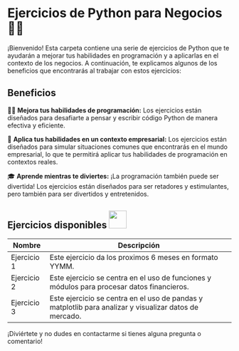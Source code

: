 # Ejercicios de Python para Negocios 🐍💼

¡Bienvenido! Esta carpeta contiene una serie de ejercicios de Python que te ayudarán a mejorar tus habilidades en programación y a aplicarlas en el contexto de los negocios. A continuación, te explicamos algunos de los beneficios que encontrarás al trabajar con estos ejercicios:

## Beneficios

👨‍💻 **Mejora tus habilidades de programación:** Los ejercicios están diseñados para desafiarte a pensar y escribir código Python de manera efectiva y eficiente.

💼 **Aplica tus habilidades en un contexto empresarial:** Los ejercicios están diseñados para simular situaciones comunes que encontrarás en el mundo empresarial, lo que te permitirá aplicar tus habilidades de programación en contextos reales.

🎓 **Aprende mientras te diviertes:** ¡La programación también puede ser divertida! Los ejercicios están diseñados para ser retadores y estimulantes, pero también para ser divertidos y entretenidos.

## Ejercicios disponibles  <img height="40" src="https://img.shields.io/badge/Python-%2314354C.svg?&style=for-the-badge&logo=python&logoColor=white"/>

| Nombre | Descripción |
| --- | --- |
| Ejercicio 1 | Este ejercicio da los proximos 6 meses en formato YYMM. |
| Ejercicio 2 | Este ejercicio se centra en el uso de funciones y módulos para procesar datos financieros. |
| Ejercicio 3 | Este ejercicio se centra en el uso de pandas y matplotlib para analizar y visualizar datos de mercado. |

¡Diviértete y no dudes en contactarme si tienes alguna pregunta o comentario!

